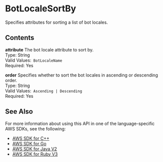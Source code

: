 # BotLocaleSortBy<a name="API_BotLocaleSortBy"></a>

Specifies attributes for sorting a list of bot locales\.

## Contents<a name="API_BotLocaleSortBy_Contents"></a>

 **attribute**   <a name="lexv2-Type-BotLocaleSortBy-attribute"></a>
The bot locale attribute to sort by\.  
Type: String  
Valid Values:` BotLocaleName`   
Required: Yes

 **order**   <a name="lexv2-Type-BotLocaleSortBy-order"></a>
Specifies whether to sort the bot locales in ascending or descending order\.  
Type: String  
Valid Values:` Ascending | Descending`   
Required: Yes

## See Also<a name="API_BotLocaleSortBy_SeeAlso"></a>

For more information about using this API in one of the language\-specific AWS SDKs, see the following:
+  [ AWS SDK for C\+\+](https://docs.aws.amazon.com/goto/SdkForCpp/models.lex.v2-2020-08-07/BotLocaleSortBy) 
+  [ AWS SDK for Go](https://docs.aws.amazon.com/goto/SdkForGoV1/models.lex.v2-2020-08-07/BotLocaleSortBy) 
+  [ AWS SDK for Java V2](https://docs.aws.amazon.com/goto/SdkForJavaV2/models.lex.v2-2020-08-07/BotLocaleSortBy) 
+  [ AWS SDK for Ruby V3](https://docs.aws.amazon.com/goto/SdkForRubyV3/models.lex.v2-2020-08-07/BotLocaleSortBy) 